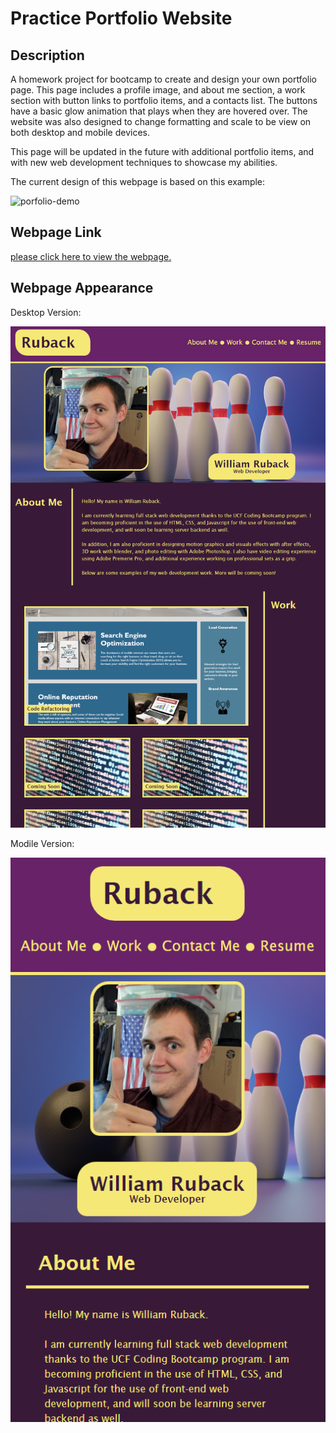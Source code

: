 # Practice Portfolio Website

## Description

A homework project for bootcamp to create and design your own portfolio page. This page includes a profile image, and about me section, a work section with button links to portfolio items, and a contacts list. The buttons have a basic glow animation that plays when they are hovered over. The website was also designed to change formatting and scale to be view on both desktop and mobile devices.

This page will be updated in the future with additional portfolio items, and with new web development techniques to showcase my abilities.

The current design of this webpage is based on this example:

![porfolio-demo](README-assets/02-advanced-css-homework-demo.gif)

## Webpage Link

[please click here to view the webpage.](https://wruback.github.io/WR-practice-portfolio-website/)

## Webpage Appearance

Desktop Version:

![desktop-screenshot](README-assets/desktop-portfolio.png)


Modile Version:

![mobile-version](README-assets/mobile-portfolio.png)